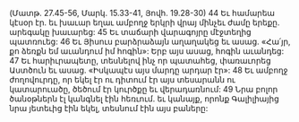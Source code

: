 (Մատթ. 27.45-56, Մարկ. 15.33-41, Յովհ. 19.28-30)
44 Եւ համարեա կէսօր էր. եւ խաւար եղաւ ամբողջ երկրի վրայ մինչեւ ժամը երեքը. արեգակը խաւարեց: 45 Եւ տաճարի վարագոյրը մէջտեղից պատռուեց: 46 Եւ Յիսուս բարձրաձայն աղաղակեց եւ ասաց. «Հա՛յր, քո ձեռքն եմ աւանդում իմ հոգին»: Երբ այս ասաց, հոգին աւանդեց:
47 Եւ հարիւրապետը, տեսնելով ինչ որ պատահեց, փառաւորեց Աստծուն եւ ասաց. «Իսկապէս այս մարդը արդար էր»: 48 Եւ ամբողջ ժողովուրդը, որ եկել էր ու դիտում էր այս տեսարանն ու կատարուածը, ծեծում էր կուրծքը եւ վերադառնում: 49 Նրա բոլոր ծանօթներն էլ կանգնել էին հեռւում. եւ կանայք, որոնք Գալիլիայից նրա յետեւից էին եկել, տեսնում էին այս բաները:
